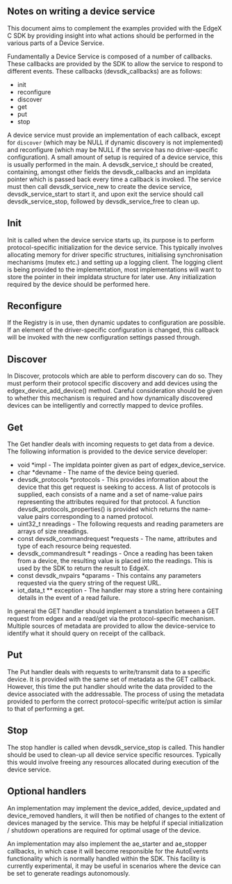 Notes on writing a device service
---------------------------------
This document aims to complement the examples provided with the EdgeX C SDK by providing insight into what actions should be performed in the various parts of a Device Service.

Fundamentally a Device Service is composed of a number of callbacks. These callbacks are provided by the SDK to allow the service to respond to different events. These callbacks (devsdk_callbacks) are as follows:

* init
* reconfigure
* discover
* get
* put
* stop

A device service must provide an implementation of each callback, except for `discover` (which may be NULL if dynamic discovery is not implemented) and reconfigure (which may be NULL if the service has no driver-specific configuration). A small amount of setup is required of a device service, this is usually performed in the main. A devsdk_service_t should be created, containing, amongst other fields the devsdk_callbacks and an impldata pointer which is passed back every time a callback is invoked. The service must then call devsdk_service_new to create the device service, devsdk_service_start to start it, and upon exit the service should call devsdk_service_stop, followed by devsdk_service_free to clean up.

Init
----
Init is called when the device service starts up, its purpose is to perform protocol-specific initialization for the device service. This typically involves allocating memory for driver specific structures, initialising synchronisation mechanisms (mutex etc.) and setting up a logging client. The logging client is being provided to the implementation, most implementations will want to store the pointer in their impldata structure for later use. Any initialization required by the device should be performed here. 

Reconfigure
-----------
If the Registry is in use, then dynamic updates to configuration are possible. If an element of the driver-specific configuration is changed, this callback will be invoked with the new configuration settings passed through.

Discover
--------
In Discover, protocols which are able to perform discovery can do so. They must perform their protocol specific discovery and add devices using the edgex_device_add_device() method. Careful consideration should be given to whether this mechanism is required and how dynamically discovered devices can be intelligently and correctly mapped to device profiles.

Get
---
The Get handler deals with incoming requests to get data from a device. The following information is provided to the device service developer:

* void *impl - The impldata pointer given as part of edgex_device_service.
* char *devname - The name of the device being queried.
* devsdk_protocols *protocols - This provides information about the device that this get request is seeking to access. A list of protocols is supplied, each consists of a name and a set of name-value pairs representing the attributes required for that protocol. A function devsdk_protocols_properties() is provided which returns the name-value pairs corresponding to a named protocol.
* uint32_t nreadings - The following requests and reading parameters are arrays of size nreadings.
* const devsdk_commandrequest *requests - The name, attributes and type of each resource being requested.
* devsdk_commandresult * readings - Once a reading has been taken from a device, the resulting value is placed into the readings. This is used by the SDK to return the result to EdgeX.
* const devsdk_nvpairs *qparams - This contains any parameters requested via the query string of the request URL.
* iot_data_t ** exception - The handler may store a string here containing details in the event of a read failure.

In general the GET handler should implement a translation between a GET request from edgex and a read/get via the protocol-specific mechanism. Multiple sources of metadata are provided to allow the device-service to identify what it should query on receipt of the callback.

Put
---
The Put handler deals with requests to write/transmit data to a specific device. It is provided with the same set of metadata as the GET callback. However, this time the put handler should write the data provided to the device associated with the addressable. The process of using the metadata provided to perform the correct protocol-specific write/put action is similar to that of performing a get.

Stop
----
The stop handler is called when devsdk_service_stop is called. This handler should be used to clean-up all device service specific resources. Typically this would involve freeing any resources allocated during execution of the device service.

Optional handlers
-----------------

An implementation may implement the device_added, device_updated and device_removed handlers, it will then be notified of changes to the extent of devices managed by the service. This may be helpful if special initialization / shutdown operations are required for optimal usage of the device.

An implementation may also implement the ae_starter and ae_stopper callbacks, in which case it will become responsible for the AutoEvents functionality which is normally handled within the SDK. This facility is currently experimental, it may be useful in scenarios where the device can be set to generate readings autonomously.
